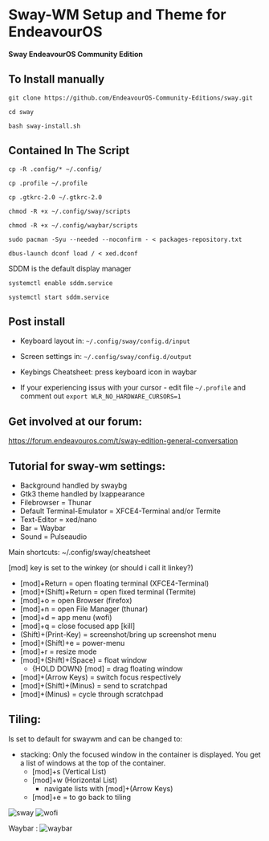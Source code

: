 # Sway-WM Setup and Theme for EndeavourOS

**Sway EndeavourOS Community Edition**

## To Install manually

    git clone https://github.com/EndeavourOS-Community-Editions/sway.git

    cd sway

    bash sway-install.sh
   
## Contained In The Script
    cp -R .config/* ~/.config/
    
    cp .profile ~/.profile
    
    cp .gtkrc-2.0 ~/.gtkrc-2.0
    
    chmod -R +x ~/.config/sway/scripts
    
    chmod -R +x ~/.config/waybar/scripts
    
    sudo pacman -Syu --needed --noconfirm - < packages-repository.txt
    
    dbus-launch dconf load / < xed.dconf
    
SDDM is the default display manager
    
    systemctl enable sddm.service
    
    systemctl start sddm.service
    
## Post install

- Keyboard layout in: `~/.config/sway/config.d/input`
- Screen settings in: `~/.config/sway/config.d/output`
- Keybings Cheatsheet: press keyboard icon in waybar

- If your experiencing issus with your cursor - edit file `~/.profile` and comment out `export WLR_NO_HARDWARE_CURSORS=1`     
 
## Get involved at our forum:
https://forum.endeavouros.com/t/sway-edition-general-conversation

## Tutorial for sway-wm settings:

 - Background handled by swaybg
 - Gtk3 theme handled by lxappearance
 - Filebrowser = Thunar
 - Default Terminal-Emulator = XFCE4-Terminal and/or Termite
 - Text-Editor = xed/nano
 - Bar = Waybar
 - Sound = Pulseaudio

Main shortcuts: ~/.config/sway/cheatsheet

[mod] key is set to the winkey (or should i call it linkey?)

 - [mod]+Return = open floating terminal (XFCE4-Terminal)
 - [mod]+(Shift)+Return = open fixed terminal (Termite)
 - [mod]+o = open Browser (firefox)
 - [mod]+n = open File Manager (thunar)
 - [mod]+d = app menu (wofi)
 - [mod]+q = close focused app [kill]
 - (Shift)+(Print-Key) = screenshot/bring up screenshot menu
 - [mod]+(Shift)+e = power-menu
 - [mod]+r = resize mode
 - [mod]+(Shift)+(Space) = float window
     - {HOLD DOWN} [mod] = drag floating window
 - [mod]+(Arrow Keys) = switch focus respectively 
 - [mod]+(Shift)+(Minus) = send to scratchpad
 - [mod]+(Minus) = cycle through scratchpad
 

## Tiling:

Is set to default for swaywm and can be changed to:

- stacking: Only the focused window in the container is displayed. You get a list of windows at the top of the container. 
   - [mod]+s (Vertical List)
   - [mod]+w (Horizontal List)
     - navigate lists with [mod]+(Arrow Keys)
   - [mod]+e = to go back to tiling
   


![sway](https://forum.endeavouros.com/uploads/default/original/3X/b/c/bc09b71d718cb09a8efd4545cc65366c5f855441.png)
![wofi](https://forum.endeavouros.com/uploads/default/original/3X/9/d/9daff7f842bd9db097e0bb9d6be5cf5b65e6baa0.jpeg)

Waybar :
![waybar](https://forum.endeavouros.com/uploads/default/original/3X/7/3/73b22b2a678c6836c3b2d15747b0ef28e064fbc2.png)

